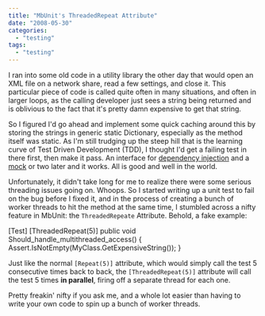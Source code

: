 ```yaml
---
title: "MbUnit's ThreadedRepeat Attribute"
date: "2008-05-30"
categories: 
  - "testing"
tags: 
  - "testing"
---
```


I ran into some old code in a utility library the other day that would open an XML file on a network share, read a few settings, and close it. This particular piece of code is called quite often in many situations, and often in larger loops, as the calling developer just sees a string being returned and is oblivious to the fact that it's pretty damn expensive to get that string.

So I figured I'd go ahead and implement some quick caching around this by storing the strings in generic static Dictionary, especially as the method itself was static. As I'm still trudging up the steep hill that is the learning curve of Test Driven Development (TDD), I thought I'd get a failing test in there first, then make it pass. An interface for [dependency injection](http://msdn.microsoft.com/en-us/library/aa973811.aspx) and a [mock](http://weblogs.asp.net/stephenwalther/archive/2008/03/22/tdd-introduction-to-rhino-mocks.aspx) or two later and it works. All is good and well in the world.

Unfortunately, it didn't take long for me to realize there were some serious threading issues going on. Whoops. So I started writing up a unit test to fail on the bug before I fixed it, and in the process of creating a bunch of worker threads to hit the method at the same time, I stumbled across a nifty feature in MbUnit: the `ThreadedRepeate` Attribute. Behold, a fake example:

\[Test\]
\[ThreadedRepeat(5)\]
public void Should\_handle\_multithreaded\_access()
{
	Assert.IsNotEmpty(MyClass.GetExpensiveString());
}

Just like the normal `[Repeat(5)]` attribute, which would simply call the test 5 consecutive times back to back, the `[ThreadedRepeat(5)]` attribute will call the test 5 times **in parallel**, firing off a separate thread for each one.

Pretty freakin' nifty if you ask me, and a whole lot easier than having to write your own code to spin up a bunch of worker threads.
